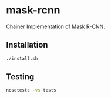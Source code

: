 # mask-rcnn

Chainer Implementation of [Mask R-CNN](https://arxiv.org/abs/1703.06870).


## Installation

```bash
./install.sh
```


## Testing

```bash
nosetests -vs tests
```
